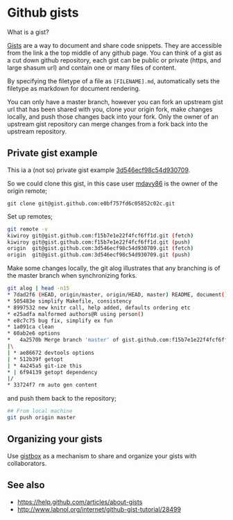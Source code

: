 Github gists
============

What is a gist?

[Gists](http://gist.github.com) are a way to document and share code snippets. They are accessible from the link a the top middle of any github page.
You can think of a gist as a cut down github repository, each gist can be public or private (https, and large shasum url) and contain one or many files of content. 

By specifying the filetype of a file as `[FILENAME].md`, automatically sets the filetype as markdown for document rendering.
 
You can only have a master branch, however you can fork an upstream gist url that has been shared with you, clone your origin fork, make changes locally, 
and push those changes back into your fork. Only the owner of an upstream gist repository can merge changes from a fork back into the upstream repository.


Private gist example
--------------------

This ia a (not so) private gist example [3d546ecf98c54d930709](https://gist.github.com/mdavy86/3d546ecf98c54d930709).

So we could clone this gist, in this case user [mdavy86](https://github.com/mdavy86) is the owner of the origin remote;

```
git clone git@gist.github.com:e0bf757fd6c05852c02c.git
```


Set up remotes;

```bash
git remote -v
kiwiroy git@gist.github.com:f15b7e1e22f4fcf6ff1d.git (fetch)
kiwiroy git@gist.github.com:f15b7e1e22f4fcf6ff1d.git (push)
origin  git@gist.github.com:3d546ecf98c54d930709.git (fetch)
origin  git@gist.github.com:3d546ecf98c54d930709.git (push)
```

Make some changes locally, the git alog illustrates that any branching is of the master branch when synchronizing forks.


```bash
git alog | head -n15
* 7dad2f6 (HEAD, origin/master, origin/HEAD, master) README, document()
* 505483e simplify Makefile, consistency
* 8997532 new knitr call, help added, defaults ordering etc
* e25adfa malformed authors@R using person()
* e8c7c75 bug fix, simplify ex fun
* 1a091ca clean
* 60ab2e6 options
*   4a2570b Merge branch 'master' of gist.github.com:f15b7e1e22f4fcf6ff1d
|\
| * ae86672 devtools options
| * 512b39f getopt
| * 4a245a5 git-ize this
* | 6f94139 getopt dependency
|/
* 33724f7 rm auto gen content
```

and push them back to the repository;


```bash
## From local machine
git push origin master
```

Organizing your gists
---------------------

Use [gistbox](http://www.gistboxapp.com) as a mechanism to share and organize your gists with collaborators.


See also
--------

* https://help.github.com/articles/about-gists
* http://www.labnol.org/internet/github-gist-tutorial/28499